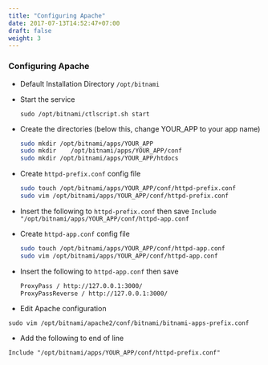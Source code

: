 ```yaml
---
title: "Configuring Apache"
date: 2017-07-13T14:52:47+07:00
draft: false
weight: 3
---
```


### Configuring Apache

- Default Installation Directory `/opt/bitnami`
- Start the service

    `sudo /opt/bitnami/ctlscript.sh start`

- Create the directories (below this, change YOUR_APP to your app name)

  ```bash
  sudo mkdir /opt/bitnami/apps/YOUR_APP
  sudo mkdir 	/opt/bitnami/apps/YOUR_APP/conf
  sudo mkdir /opt/bitnami/apps/YOUR_APP/htdocs
  ```

- Create `httpd-prefix.conf` config file

  ```bash
  sudo touch /opt/bitnami/apps/YOUR_APP/conf/httpd-prefix.conf
  sudo vim /opt/bitnami/apps/YOUR_APP/conf/httpd-prefix.conf
  ```

- Insert the following to `httpd-prefix.conf` then save
`Include "/opt/bitnami/apps/YOUR_APP/conf/httpd-app.conf`

- Create `httpd-app.conf` config file

  ```bash
  sudo touch /opt/bitnami/apps/YOUR_APP/conf/httpd-app.conf
  sudo vim /opt/bitnami/apps/YOUR_APP/conf/httpd-app.conf
  ```

- Insert the following to `httpd-app.conf` then save

  ```bash
  ProxyPass / http://127.0.0.1:3000/
  ProxyPassReverse / http://127.0.0.1:3000/
  ```

- Edit Apache configuration

`sudo vim /opt/bitnami/apache2/conf/bitnami/bitnami-apps-prefix.conf`

- Add the following to end of line

`Include "/opt/bitnami/apps/YOUR_APP/conf/httpd-prefix.conf"`
